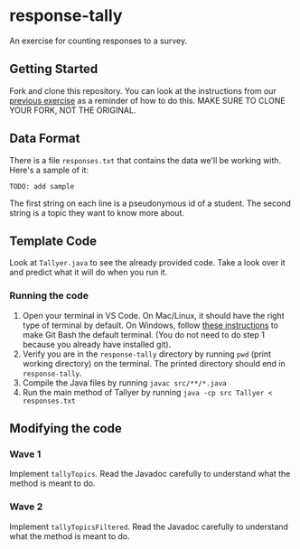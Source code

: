 # response-tally

An exercise for counting responses to a survey.

## Getting Started
Fork and clone this repository. You can look at the instructions from our [previous exercise](https://github.com/auberonedu/github-intro) as a reminder of how to do this. MAKE SURE TO CLONE YOUR FORK, NOT THE ORIGINAL.

## Data Format
There is a file `responses.txt` that contains the data we'll be working with. Here's a sample of it:
```
TODO: add sample
```

The first string on each line is a pseudonymous id of a student. The second string is a topic they want to know more about.

## Template Code
Look at `Tallyer.java` to see the already provided code. Take a look over it and predict what it will do when you run it.

### Running the code
1. Open your terminal in VS Code. On Mac/Linux, it should have the right type of terminal by default. On Windows, follow [these instructions](https://stackoverflow.com/questions/42606837/how-do-i-use-bash-on-windows-from-the-visual-studio-code-integrated-terminal) to make Git Bash the default terminal. (You do not need to do step 1 because you already have installed git).
1. Verify you are in the `response-tally` directory by running `pwd` (print working directory) on the terminal. The printed directory should end in `response-tally`.
1. Compile the Java files by running `javac src/**/*.java`
1. Run the main method of Tallyer by running `java -cp src Tallyer < responses.txt`

## Modifying the code
### Wave 1
Implement `tallyTopics`. Read the Javadoc carefully to understand what the method is meant to do.
### Wave 2
Implement `tallyTopicsFiltered`. Read the Javadoc carefully to understand what the method is meant to do.